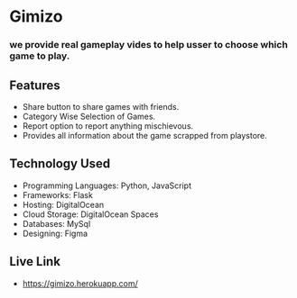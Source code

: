 # **Gimizo**
### we provide real gameplay vides to help usser to choose which game to play.

## Features
-  Share button to share games with friends.
-  Category Wise Selection of Games.
-  Report option to report anything mischievous.
-  Provides all information about the game scrapped from playstore.
 
## Technology Used
- Programming Languages: Python, JavaScript
- Frameworks: Flask
- Hosting: DigitalOcean
- Cloud Storage: DigitalOcean Spaces
- Databases: MySql
- Designing: Figma

## Live Link
- https://gimizo.herokuapp.com/
